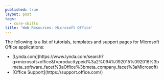 ```yaml
---
published: true
layout: post
tags:
  - core-skills
title: 'Web Resources: Microsoft Office'
---
```

The following is a list of tutorials, templates and support pages for Microsoft Office applications:
<ul>
<li>[Lynda.com](https://www.lynda.com/search?q=microsoft+office&f=producttypeid%3a2%094%092015%092016%3bmeta_software_facet%3aOffice%3bmeta_company_facet%3aMicrosoft)</li>
<li>[Office Support](https://support.office.com/)</li>
